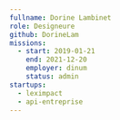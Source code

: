 ```yaml
---
fullname: Dorine Lambinet
role: Designeure
github: DorineLam
missions:
  - start: 2019-01-21
    end: 2021-12-20
    employer: dinum
    status: admin
startups:
  - leximpact
  - api-entreprise
---
```

